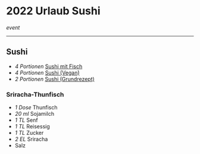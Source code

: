 # 2022 Urlaub Sushi

*event*

---

## Sushi

- *4 Portionen* [Sushi mit Fisch](../Sushi_mit_Fisch.md)
- *4 Portionen* [Sushi (Vegan)](../Sushi_Vegan.md)
- *2 Portionen* [Sushi (Grundrezept)](../Sushi_Grundrezept.md)

### Sriracha-Thunfisch

- *1 Dose* Thunfisch
- *20 ml* Sojamilch
- *1 TL* Senf
- *1 TL* Reisessig
- *1 TL* Zucker
- *2 EL* Sriracha
- Salz